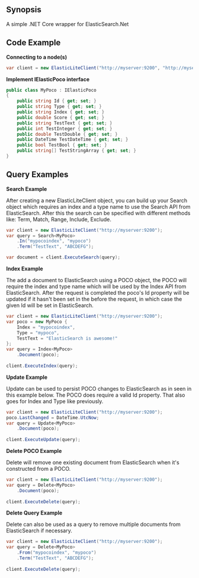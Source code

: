 ## Synopsis

A simple .NET Core wrapper for ElasticSearch.Net

## Code Example

**Connecting to a node(s)**

```csharp
var client = new ElasticLiteClient("http://myserver:9200", "http://myserver:9201");
```

**Implement IElasticPoco interface**

```csharp
public class MyPoco : IElasticPoco
{
    public string Id { get; set; }
    public string Type { get; set; }
    public string Index { get; set; }
    public double Score { get; set; }
    public string TestText { get; set; }
    public int TestInteger { get; set; }
    public double TestDouble { get; set; }
    public DateTime TestDateTime { get; set; }
    public bool TestBool { get; set; }
    public string[] TestStringArray { get; set; }
}
```

## Query Examples

**Search Example**

After creating a new ElasticLiteClient object, you can build up your Search object which requires an index and a type name to use the Search API from ElasticSearch. After this the search can be specified with different methods like: Term, Match, Range, Include, Exclude.

```csharp
var client = new ElasticLiteClient("http://myserver:9200");
var query = Search<MyPoco>
    .In("mypocoindex", "mypoco")
    .Term("TestText", "ABCDEFG");

var document = client.ExecuteSearch(query);
```

**Index Example**

The add a document to ElasticSearch using a POCO object, the POCO will require the index and type name which will be used by the Index API from ElasticSearch. After the request is completed the poco's Id property will be updated if it hasn't been set in the before the request, in which case the given Id will be set in ElasticSearch.

```csharp
var client = new ElasticLiteClient("http://myserver:9200");
var poco = new MyPoco { 
    Index = "mypocoindex", 
    Type = "mypoco", 
    TestText = "ElasticSearch is awesome!" 
};
var query = Index<MyPoco>
    .Document(poco);
	
client.ExecuteIndex(query);
```

**Update Example**

Update can be used to persist POCO changes to ElasticSearch as in seen in this example below. The POCO does require a valid Id property. That also goes for Index and Type like previously.

```csharp
var client = new ElasticLiteClient("http://myserver:9200");
poco.LastChanged = DateTime.UtcNow;
var query = Update<MyPoco>
    .Document(poco);
	
client.ExecuteUpdate(query);
```

**Delete POCO Example**

Delete will remove one existing document from ElasticSearch when it's constructed from a POCO.

```csharp
var client = new ElasticLiteClient("http://myserver:9200");
var query = Delete<MyPoco>
    .Document(poco);
	
client.ExecuteDelete(query);
```

**Delete Query Example**

Delete can also be used as a query to remove multiple documents from ElasticSearch if necessary.

```csharp
var client = new ElasticLiteClient("http://myserver:9200");
var query = Delete<MyPoco>
    .From("mypocoindex", "mypoco")
    .Term("TestText", "ABCDEFG");
	
client.ExecuteDelete(query);
```
